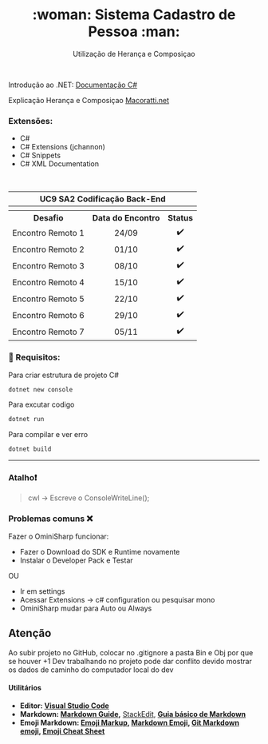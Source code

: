 
<h1 align="center">:woman: Sistema Cadastro de Pessoa	:man:
</h1>
<p align="center"> Utilização de Herança e Composiçao</p> 
<br>

Introdução ao .NET: [Documentação C#](https://docs.microsoft.com/pt-br/dotnet/csharp/)

Explicação Herança e Composiçao [Macoratti.net](http://www.macoratti.net/11/05/oop_cph1.htm)



 
### Extensões: 

* C#
* C# Extensions (jchannon)
* C# Snippets
* C# XML Documentation

<br>

<div> 
 
<table>
  <tr>
    <th colspan="4">UC9 SA2 Codificação Back-End</th>
  </tr>
  <tr>
    <th colspan="4"></th>
  </tr>
  <tr>
    <th>Desafio</th>
    <th>Data do Encontro</th>
    <th>Status</th>

  </tr>
  <tr>
    <td>Encontro Remoto 1</td>
    <td align="center">24/09</td>
    <td align="center">✔️</td>
  </tr>
  <tr>
    <td>Encontro Remoto 2</td>
    <td align="center">01/10</td>
    <td align="center">✔️</td>

  </tr>
  <tr>
    <td>Encontro Remoto 3</td>
    <td align="center">08/10</td>
    <td align="center">✔️</td>
 </tr>
  <tr>
    <td>Encontro Remoto 4</td>
    <td align="center">15/10</td>
    <td align="center">✔️</td>
  </tr>
 <tr>
    <td>Encontro Remoto 5</td>
    <td align="center">22/10</td>
    <td align="center">✔️</td>
  </tr>
  <tr>
    <td>Encontro Remoto 6</td>
    <td align="center">29/10</td>
    <td align="center">✔️</td>
  </tr>
  <tr>
    <td>Encontro Remoto 7</td>
    <td align="center">05/11</td>
    <td align="center">✔️</td>
  </tr>
  </table>
 </div>

### 🔴 Requisitos:

Para criar estrutura de projeto C#
```sh
dotnet new console
```

Para excutar codigo 
```sh
dotnet run
```

Para compilar e ver erro 
```sh
dotnet build
```

<hr>

### Atalho:exclamation:
 >cwl -> Escreve o ConsoleWriteLine();


### Problemas comuns :x:

Fazer o OminiSharp funcionar:

- Fazer o Download do SDK e Runtime novamente
- Instalar o Developer Pack e Testar

OU

- Ir em settings
- Acessar Extensions -> c# configuration ou pesquisar mono
- OminiSharp mudar para Auto ou Always

## Atenção

Ao subir projeto no GitHub, colocar no .gitignore a pasta Bin e Obj por que se houver +1 Dev trabalhando no projeto pode dar conflito devido mostrar os dados de caminho do computador local do dev


#### **Utilitários**

- **Editor: [Visual Studio Code](https://code.visualstudio.com/)**
- **Markdown: [Markdown Guide](https://www.markdownguide.org/basic-syntax/),** [StackEdit](https://stackedit.io/), **[Guia básico de Markdown](https://docs.pipz.com/central-de-ajuda/learning-center/guia-basico-de-markdown#open)**
- **Emoji Markdown: [Emoji Markup](https://github.com/StylishThemes/GitHub-Dark/wiki/Emoji), [Markdown Emoji](https://gist.github.com/rxaviers/7360908), [Git Markdown emoji](https://itinerant.tistory.com/60), [Emoji Cheat Sheet](https://github.com/ikatyang/emoji-cheat-sheet)**


